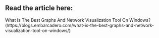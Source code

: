 <h2>Read the article here:</h2> 
What Is The Best Graphs And Network Visualization Tool On Windows? (https://blogs.embarcadero.com/what-is-the-best-graphs-and-network-visualization-tool-on-windows/)
